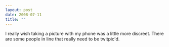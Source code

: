 ```yaml
---
layout: post
date: 2008-07-11
title: ""
---
```

I really wish taking a picture with my phone was a little more discreet. There are some people in line that really need to be twitpic'd.